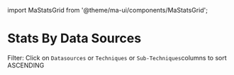 import MaStatsGrid from '@theme/ma-ui/components/MaStatsGrid';

# Stats By Data Sources

Filter:  Click on `Datasources` or `Techniques` or `Sub-Techniques`columns to sort ASCENDING

<br />

<MaStatsGrid statistic="datasources" version={9} />